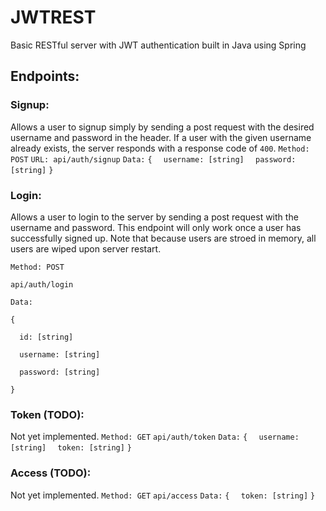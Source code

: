 # JWTREST

Basic RESTful server with JWT authentication built in Java using Spring

## Endpoints:

### Signup:
Allows a user to signup simply by sending a post request with the desired 
username and password in the header. If a user with the given username already 
exists, the server responds with a response code of `400`.
`Method: POST`
`URL: api/auth/signup`
`Data:`
`{`
`  username: [string]`
`  password: [string]`
`}`

### Login:
Allows a user to login to the server by sending a post request with the
username and password. This endpoint will only work once a user has successfully
signed up. Note that because users are stroed in memory, all users are wiped 
upon server restart.

`Method: POST`

`api/auth/login`

`Data:`

`{`

`  id: [string]`

`  username: [string]`

`  password: [string]`

`}`

### Token (TODO):
Not yet implemented. 
`Method: GET`
`api/auth/token`
`Data:`
`{`
`  username: [string]`
`  token: [string]`
`}`

### Access (TODO):
Not yet implemented. 
`Method: GET`
`api/access`
`Data:`
`{`
`  token: [string]`
`}`